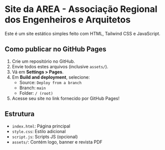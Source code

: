 
# Site da AREA - Associação Regional dos Engenheiros e Arquitetos

Este é um site estático simples feito com HTML, Tailwind CSS e JavaScript.

## Como publicar no GitHub Pages

1. Crie um repositório no GitHub.
2. Envie todos estes arquivos (inclusive `assets/`).
3. Vá em **Settings > Pages**.
4. Em **Build and deployment**, selecione:
   - Source: `Deploy from a branch`
   - Branch: `main`
   - Folder: `/ (root)`
5. Acesse seu site no link fornecido por GitHub Pages!

## Estrutura
- `index.html`: Página principal
- `style.css`: Estilo adicional
- `script.js`: Scripts JS (opcional)
- `assets/`: Contém logo, banner e revista PDF
